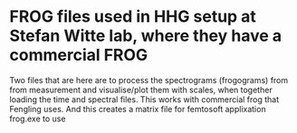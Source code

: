 # FROG files used in HHG setup at Stefan Witte lab, where they have a commercial FROG

Two files that are here are to process the spectrograms (frogograms) from from measurement and visualise/plot them with scales, when together loading the time and spectral files. This works with commercial frog that Fengling uses. And this creates a matrix file for femtosoft applixation frog.exe to use


